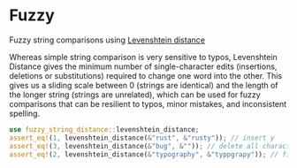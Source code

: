 # Fuzzy

Fuzzy string comparisons using [Levenshtein distance](https://en.wikipedia.org/wiki/Levenshtein_distance)

Whereas simple string comparison is very sensitive to typos, Levenshtein Distance gives the minimum number of single-character edits (insertions, deletions or substitutions) required to change one word into the other. This gives us a sliding scale between 0 (strings are identical) and the length of the longer string (strings are unrelated), which can be used for fuzzy comparisons that can be resilient to typos, minor mistakes, and inconsistent spelling.

```rust
use fuzzy_string_distance::levenshtein_distance;
assert_eq!(1, levenshtein_distance(&"rust", &"rusty")); // insert y
assert_eq!(3, levenshtein_distance(&"bug", &"")); // delete all characters
assert_eq!(2, levenshtein_distance(&"typography", &"typpgrapy")); // fix both typos
```
